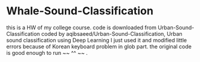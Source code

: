 # Whale-Sound-Classification
this is a HW of my college course. 
code is downloaded from Urban-Sound-Classification coded by aqibsaeed/Urban-Sound-Classification, Urban sound classification using Deep Learning
I just used it and modified little errors because of Korean keyboard problem in glob part.
the original code is good enough to run ~~ ^^ ~~ .



